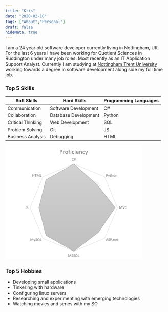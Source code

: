 ```yaml
---
title: "Kris"
date: "2020-02-10"
tags: ["About","Personal"]
draft: false
hideMeta: true
---
```


I am a 24 year old software developer currently living in Nottingham, UK. For the last 6 years I have been working for Quotient Sciences in Ruddington under many job roles. Most recently as an IT Application Support Analyst. Currently I am studying at [Nottingham Trent University](https://www.ntu.ac.uk/study-and-courses/courses/find-your-course/science-technology/apprenticeship/2020-21/l6-digital-and-tech-solutions-professional-software-engineering) working towards a degree in software development along side my full time job.

### Top 5 Skills

| Soft Skills       | Hard Skills          | Programming Languages |
|-------------------|----------------------|-----------------------|
| Communication     | Software Development | C#                    |
| Collaboration     | Database Development | Python                |
| Critical Thinking | Web Development      | SQL                   |
| Problem Solving   | Git                  | JS                    |
| Business Analysis | Debugging            | HTML                  |

![Proficiency Chart](/images/about/Proficiencies.png)

### Top 5 Hobbies
* Developing small applications
* Tinkering with hardware
* Configuring linux servers
* Researching and experimenting with emerging technologies
* Watching movies and series with my SO